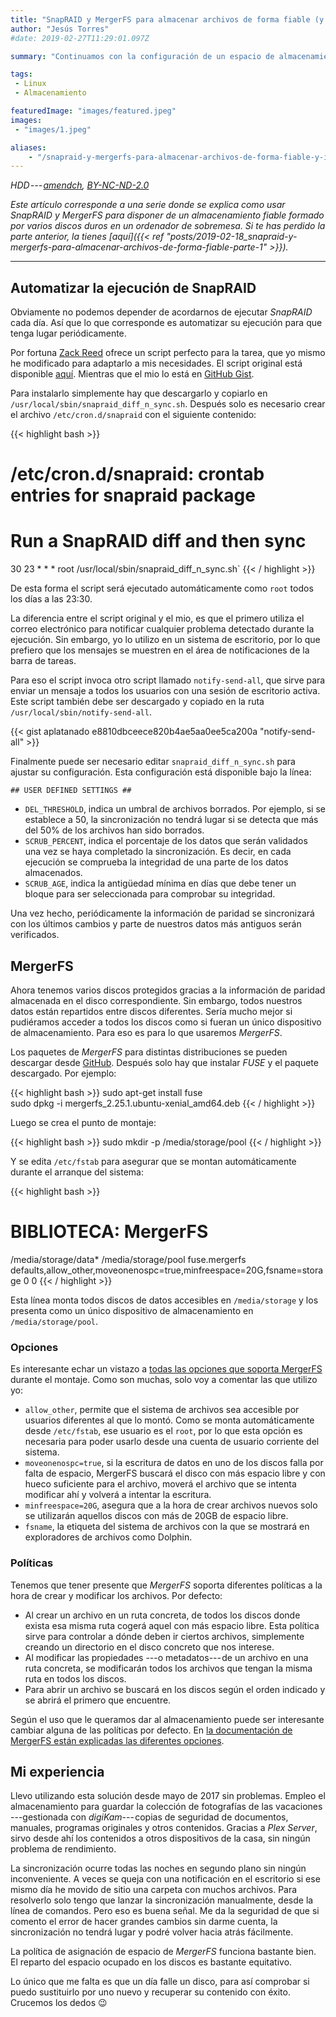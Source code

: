 ```yaml
---
title: "SnapRAID y MergerFS para almacenar archivos de forma fiable (y II)"
author: "Jesús Torres"
#date: 2019-02-27T11:29:01.097Z

summary: "Continuamos con la configuración de un espacio de almacenamiento fiable, automatizando la ejecución de SnapRAID en momentos concretos del día y configurando MergerFS para combinar varios discos en uno solo."

tags:
 - Linux
 - Almacenamiento

featuredImage: "images/featured.jpeg" 
images:
 - "images/1.jpeg" 

aliases:
    - "/snapraid-y-mergerfs-para-almacenar-archivos-de-forma-fiable-y-ii-11afbb19d23f"
---
```


_HDD --- [amendch](https://www.flickr.com/photos/39244466@N02/5427739593/in/photolist-9gCzT8-4UVUNJ-71Mb5R-91d5pX-oMFTx2-oMFQjD-5gDHxc-4oTnmH-bqrKL-6437bG-d3uXp7-9LgqFA-8bJz7i-3imxtM-ERbLe-7nGAFG-5gDHup-4oTnXc-9LgmKu-75fHu-qkKNAp-oWpoqT-pLwxeF-3KCpZN-9LgmbA-emkmar-9wLNNj-yoKes9-9Lgo3b-6j1N5L-xxhYh-ERcmU-9Lgrcw-dmA143-2DJQw-foCdqf-5wWien-9wHQvp-c9yGns-5TQgX3-2zEFt-VXYVdD-5SCmBK-6ViFwn-uHRq7-5TQoVw-s2QEx-uHRAy-VGJxwS-DCBbHY), [BY-NC-ND-2.0](https://creativecommons.org/licenses/by-nc-nd/2.0/)_

_Este artículo corresponde a una serie donde se explica como usar SnapRAID y MergerFS para disponer de un almacenamiento fiable formado por varios discos duros en un ordenador de sobremesa.
Si te has perdido la parte anterior, la tienes [aquí]({{< ref "posts/2019-02-18_snapraid-y-mergerfs-para-almacenar-archivos-de-forma-fiable-parte-1" >}})._

____

## Automatizar la ejecución de SnapRAID

Obviamente no podemos depender de acordarnos de ejecutar _SnapRAID_ cada día.
Así que lo que corresponde es automatizar su ejecución para que tenga lugar periódicamente.

Por fortuna [Zack Reed](http://zackreed.me) ofrece un script perfecto para la tarea, que yo mismo he modificado para adaptarlo a mis necesidades.
El script original está disponible [aquí](https://zackreed.me/updated-snapraid-sync-script/).
Mientras que el mio lo está en [GitHub Gist](https://gist.github.com/aplatanado/1ca6f96580be6e21957f877cfa3d5125).

Para instalarlo simplemente hay que descargarlo y copiarlo en `/usr/local/sbin/snapraid_diff_n_sync.sh`.
Después solo es necesario crear el archivo `/etc/cron.d/snapraid` con el siguiente contenido:

{{< highlight bash >}}
# /etc/cron.d/snapraid: crontab entries for snapraid package
# Run a SnapRAID diff and then sync  
30 23   * * *   root  /usr/local/sbin/snapraid_diff_n_sync.sh`
{{< / highlight >}}

De esta forma el script será ejecutado automáticamente como `root` todos los días a las 23:30.

La diferencia entre el script original y el mio, es que el primero utiliza el correo electrónico para notificar cualquier problema detectado durante la ejecución.
Sin embargo, yo lo utilizo en un sistema de escritorio, por lo que prefiero que los mensajes se muestren en el área de notificaciones de la barra de tareas.

Para eso el script invoca otro script llamado `notify-send-all`, que sirve para enviar un mensaje a todos los usuarios con una sesión de escritorio activa.
Este script también debe ser descargado y copiado en la ruta `/usr/local/sbin/notify-send-all`.

{{< gist aplatanado e8810dbceece820b4ae5aa0ee5ca200a "notify-send-all" >}}

Finalmente puede ser necesario editar `snapraid_diff_n_sync.sh` para ajustar su configuración.
Esta configuración está disponible bajo la línea:

```
## USER DEFINED SETTINGS ##
```

* `DEL_THRESHOLD`, indica un umbral de archivos borrados.
Por ejemplo, si se establece a 50, la sincronización no tendrá lugar si se detecta que más del 50% de los archivos han sido borrados.
* `SCRUB_PERCENT`, indica el porcentaje de los datos que serán validados una vez se haya completado la sincronización.
Es decir, en cada ejecución se comprueba la integridad de una parte de los datos almacenados.
* `SCRUB_AGE`, indica la antigüedad mínima en días que debe tener un bloque para ser seleccionada para comprobar su integridad.

Una vez hecho, periódicamente la información de paridad se sincronizará con los últimos cambios y parte de nuestros datos más antiguos serán verificados.

## MergerFS

Ahora tenemos varios discos protegidos gracias a la información de paridad almacenada en el disco correspondiente.
Sin embargo, todos nuestros datos están repartidos entre discos diferentes.
Sería mucho mejor si pudiéramos acceder a todos los discos como si fueran un único dispositivo de almacenamiento.
Para eso es para lo que usaremos _MergerFS_.

Los paquetes de _MergerFS_ para distintas distribuciones se pueden descargar desde [GitHub](https://github.com/trapexit/mergerfs/releases).
Después solo hay que instalar _FUSE_ y el paquete descargado.
Por ejemplo:

{{< highlight bash >}}
sudo apt-get install fuse  
sudo dpkg -i mergerfs_2.25.1.ubuntu-xenial_amd64.deb
{{< / highlight >}}

Luego se crea el punto de montaje:

{{< highlight bash >}}
sudo mkdir -p /media/storage/pool
{{< / highlight >}}

Y se edita `/etc/fstab` para asegurar que se montan automáticamente durante el arranque del sistema:

{{< highlight bash >}}
# BIBLIOTECA: MergerFS  
/media/storage/data* /media/storage/pool fuse.mergerfs defaults,allow_other,moveonenospc=true,minfreespace=20G,fsname=storage 0 0
{{< / highlight >}}

Esta línea monta todos discos de datos accesibles en `/media/storage` y los presenta como un único dispositivo de almacenamiento en `/media/storage/pool`.

### Opciones

Es interesante echar un vistazo a [todas las opciones que soporta MergerFS](https://github.com/trapexit/mergerfs#options) durante el montaje.
Como son muchas, solo voy a comentar las que utilizo yo:

* `allow_other`, permite que el sistema de archivos sea accesible por usuarios diferentes al que lo montó.
Como se monta automáticamente desde `/etc/fstab`, ese usuario es el `root`, por lo que esta opción es necesaria para poder usarlo desde una cuenta de usuario corriente del sistema.
* `moveonenospc=true`, si la escritura de datos en uno de los discos falla por falta de espacio, MergerFS buscará el disco con más espacio libre y con hueco suficiente para el archivo, moverá el archivo que se intenta modificar ahí y volverá a intentar la escritura.
* `minfreespace=20G`, asegura que a la hora de crear archivos nuevos solo se utilizarán aquellos discos con más de 20GB de espacio libre.
* `fsname`, la etiqueta del sistema de archivos con la que se mostrará en exploradores de archivos como Dolphin.

### Políticas

Tenemos que tener presente que _MergerFS_ soporta diferentes políticas a la hora de crear y modificar los archivos.
Por defecto:

*   Al crear un archivo en un ruta concreta, de todos los discos donde exista esa misma ruta cogerá aquel con más espacio libre.
Esta política sirve para controlar a dónde deben ir ciertos archivos, simplemente creando un directorio en el disco concreto que nos interese.
*   Al modificar las propiedades ---o metadatos--- de un archivo en una ruta concreta, se modificarán todos los archivos que tengan la misma ruta en todos los discos.
*   Para abrir un archivo se buscará en los discos según el orden indicado y se abrirá el primero que encuentre.

Según el uso que le queramos dar al almacenamiento puede ser interesante cambiar alguna de las políticas por defecto.
En [la documentación de MergerFS están explicadas las diferentes opciones](https://github.com/trapexit/mergerfs#functions--policies--categories).

## Mi experiencia

Llevo utilizando esta solución desde mayo de 2017 sin problemas.
Empleo el almacenamiento para guardar la colección de fotografías de las vacaciones ---gestionada con _digiKam_--- copias de seguridad de documentos, manuales, programas originales y otros contenidos.
Gracias a _Plex Server_, sirvo desde ahí los contenidos a otros dispositivos de la casa, sin ningún problema de rendimiento.

La sincronización ocurre todas las noches en segundo plano sin ningún inconveniente.
A veces se queja con una notificación en el escritorio si ese mismo día he movido de sitio una carpeta con muchos archivos.
Para resolverlo solo tengo que lanzar la sincronización manualmente, desde la línea de comandos.
Pero eso es buena señal.
Me da la seguridad de que si comento el error de hacer grandes cambios sin darme cuenta, la sincronización no tendrá lugar y podré volver hacia atrás fácilmente.

La política de asignación de espacio de _MergerFS_ funciona bastante bien.
El reparto del espacio ocupado en los discos es bastante equitativo.

Lo único que me falta es que un día falle un disco, para así comprobar si puedo sustituirlo por uno nuevo y recuperar su contenido con éxito.
Crucemos los dedos :wink:
